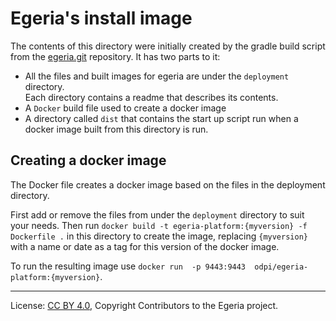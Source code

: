 <!-- SPDX-License-Identifier: CC-BY-4.0 -->
<!-- Copyright Contributors to the Egeria project. -->

# Egeria's install image

The contents of this directory were initially created by the gradle build script
from the [egeria.git](https://github.com/odpi/egeria) repository.
It has two parts to it:

* All the files and built images for egeria are under the `deployment` directory.  
  Each directory contains a readme that describes its contents.
* A `Docker` build file used to create a docker image
* A directory called `dist` that contains the start up script run when a docker image built
  from this directory is run.

## Creating a docker image

The Docker file creates a docker image based on the files in the deployment directory.

First add or remove the files from under the `deployment` directory to suit your needs.
Then run `docker build -t egeria-platform:{myversion} -f Dockerfile .` in this
directory to create the image, replacing `{myversion}` with a name or date as a tag for this version of the docker image.

To run the resulting image use `docker run  -p 9443:9443  odpi/egeria-platform:{myversion}`.



----
License: [CC BY 4.0](https://creativecommons.org/licenses/by/4.0/),
Copyright Contributors to the Egeria project.